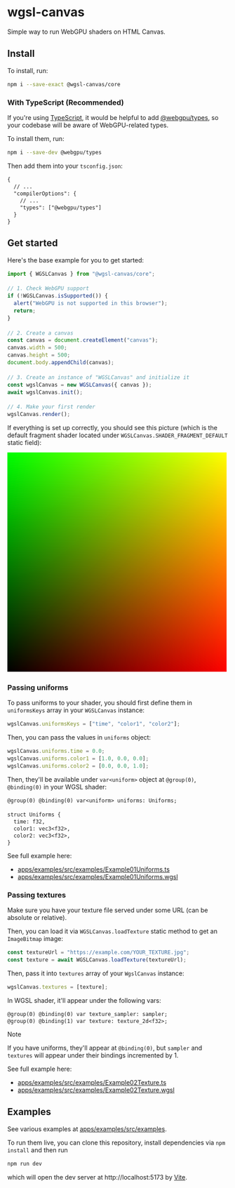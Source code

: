 # wgsl-canvas

Simple way to run WebGPU shaders on HTML Canvas.

## Install

To install, run:

```sh
npm i --save-exact @wgsl-canvas/core
```

### With TypeScript (Recommended)

If you're using [TypeScript](https://www.typescriptlang.org/), it would be helpful to add [@webgpu/types](https://github.com/gpuweb/types), so your codebase will be aware of WebGPU-related types. 

To install them, run:

```sh
npm i --save-dev @webgpu/types
```

Then add them into your `tsconfig.json`:

```jsonc
{
  // ...
  "compilerOptions": {
    // ...
    "types": ["@webgpu/types"]
  }
}
```

## Get started

Here's the base example for you to get started:

```ts
import { WGSLCanvas } from "@wgsl-canvas/core";

// 1. Check WebGPU support
if (!WGSLCanvas.isSupported()) {
  alert("WebGPU is not supported in this browser");
  return;
}

// 2. Create a canvas
const canvas = document.createElement("canvas");
canvas.width = 500;
canvas.height = 500;
document.body.appendChild(canvas);

// 3. Create an instance of "WGSLCanvas" and initialize it
const wgslCanvas = new WGSLCanvas({ canvas });
await wgslCanvas.init();

// 4. Make your first render
wgslCanvas.render();
```

If everything is set up correctly, you should see this picture (which is the default fragment shader located under `WGSLCanvas.SHADER_FRAGMENT_DEFAULT` static field):

<img alt="Default fragment shader" src="./README.shader-default.png" width="500" height="500" />

### Passing uniforms

To pass uniforms to your shader, you should first define them in `uniformsKeys` array in your `WGSLCanvas` instance:

```ts
wgslCanvas.uniformsKeys = ["time", "color1", "color2"];
```

Then, you can pass the values in `uniforms` object:

```ts
wgslCanvas.uniforms.time = 0.0;
wgslCanvas.uniforms.color1 = [1.0, 0.0, 0.0];
wgslCanvas.uniforms.color2 = [0.0, 0.0, 1.0];
```

Then, they'll be available under `var<uniform>` object at `@group(0)`, `@binding(0)` in your WGSL shader:

```wgsl
@group(0) @binding(0) var<uniform> uniforms: Uniforms;

struct Uniforms {
  time: f32,
  color1: vec3<f32>,
  color2: vec3<f32>,
}
```

See full example here:
- [apps/examples/src/examples/Example01Uniforms.ts](./apps/examples/src/examples/Example01Uniforms.ts)
- [apps/examples/src/examples/Example01Uniforms.wgsl](./apps/examples/src/examples/Example01Uniforms.wgsl)

### Passing textures

Make sure you have your texture file served under some URL (can be absolute or relative).

Then, you can load it via `WGSLCanvas.loadTexture` static method to get an `ImageBitmap` image:

```ts
const textureUrl = "https://example.com/YOUR_TEXTURE.jpg";
const texture = await WGSLCanvas.loadTexture(textureUrl);
```

Then, pass it into `textures` array of your `WgslCanvas` instance:

```ts
wgslCanvas.textures = [texture];
```

In WGSL shader, it'll appear under the following vars:

```wgsl
@group(0) @binding(0) var texture_sampler: sampler;
@group(0) @binding(1) var texture: texture_2d<f32>;
```

> [!NOTE]  
> If you have uniforms, they'll appear at `@binding(0)`, but `sampler` and `textures` will appear under their bindings incremented by 1.

See full example here:
- [apps/examples/src/examples/Example02Texture.ts](./apps/examples/src/examples/Example02Texture.ts)
- [apps/examples/src/examples/Example02Texture.wgsl](./apps/examples/src/examples/Example02Texture.ts)

## Examples

See various examples at [apps/examples/src/examples](./apps/examples/src/examples).

To run them live, you can clone this repository, install dependencies via `npm install` and then run 

```sh
npm run dev
```

which will open the dev server at http://localhost:5173 by [Vite](https://vite.dev/).
